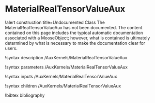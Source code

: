 <!-- MOOSE Documentation Stub: Remove this when content is added. -->

# MaterialRealTensorValueAux

!alert construction title=Undocumented Class
The MaterialRealTensorValueAux has not been documented. The content contained on this page includes the
typical automatic documentation associated with a MooseObject; however, what is contained is
ultimately determined by what is necessary to make the documentation clear for users.

!syntax description /AuxKernels/MaterialRealTensorValueAux

!syntax parameters /AuxKernels/MaterialRealTensorValueAux

!syntax inputs /AuxKernels/MaterialRealTensorValueAux

!syntax children /AuxKernels/MaterialRealTensorValueAux

!bibtex bibliography
